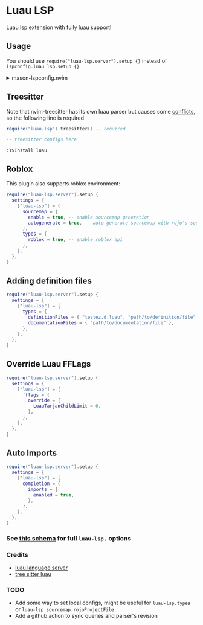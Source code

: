# Luau LSP
Luau lsp extension with fully luau support!

## Usage
You should use `require("luau-lsp.server").setup {}` instead of `lspconfig.luau_lsp.setup {}`
<details>
<summary>mason-lspconfig.nvim</summary>

```lua
require("mason-lspconfig").setup_handlers {
  luau_lsp = function()
    -- use this function like require("lspconfig").luau_lsp.setup { ... }
    require("luau-lsp.server").setup {
      filetypes = { "lua", "luau" }, -- default is { "luau" }
      settings = {
        ["luau-lsp"] = {
          ...,
        },
      },
    }
  end,
}
```
</details>

## Treesitter
Note that nvim-treesitter has its own luau parser but causes some [conflicts](https://github.com/polychromatist/tree-sitter-luau#note-on-the-neovim-case), so the following line is required
```lua
require("luau-lsp").treesitter() -- required

-- treesitter configs here
```
`:TSInstall luau`

## Roblox
This plugin also supports roblox environment:
```lua
require("luau-lsp.server").setup {
  settings = {
    ["luau-lsp"] = {
      sourcemap = {
        enable = true, -- enable sourcemap generation
        autogenerate = true, -- auto generate sourcemap with rojo's sourcemap watcher
      },
      types = {
        roblox = true, -- enable roblox api
      },
    },
  },
}
```

## Adding definition files
```lua
require("luau-lsp.server").setup {
  settings = {
    ["luau-lsp"] = {
      types = {
        definitionFiles = { "testez.d.luau", "path/to/definition/file" },
        documentationFiles = { "path/to/documentation/file" },
      },
    },
  },
}
```

## Override Luau FFLags
```lua
require("luau-lsp.server").setup {
  settings = {
    ["luau-lsp"] = {
      fflags = {
        override = {
          LuauTarjanChildLimit = 0,
        },
      },
    },
  },
}
```

## Auto Imports
```lua
require("luau-lsp.server").setup {
  settings = {
    ["luau-lsp"] = {
      completion = {
        imports = {
          enabled = true,
        },
      },
    },
  },
}
```

### See [this schema](https://github.com/folke/neoconf.nvim/blob/main/schemas/luau_lsp.json) for full `luau-lsp.` options

### Credits
* [luau language server](https://github.com/JohnnyMorganz/luau-lsp/)
* [tree sitter luau](https://github.com/polychromatist/tree-sitter-luau)

### TODO
* Add some way to set local configs, might be useful for `luau-lsp.types` or `luau-lsp.sourcemap.rojoProjectFile`
* Add a github action to sync queries and parser's revision
